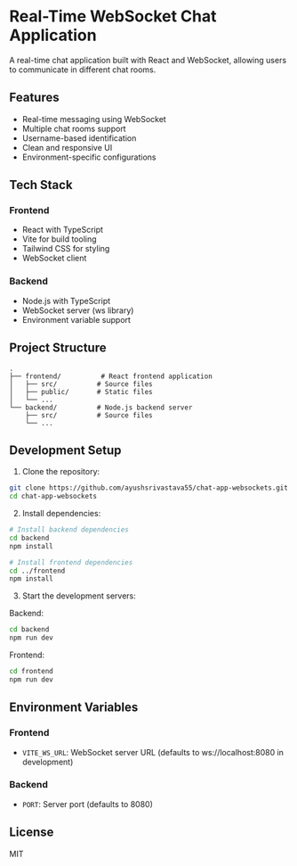 # Real-Time WebSocket Chat Application

A real-time chat application built with React and WebSocket, allowing users to communicate in different chat rooms.

## Features

- Real-time messaging using WebSocket
- Multiple chat rooms support
- Username-based identification
- Clean and responsive UI
- Environment-specific configurations

## Tech Stack

### Frontend
- React with TypeScript
- Vite for build tooling
- Tailwind CSS for styling
- WebSocket client

### Backend
- Node.js with TypeScript
- WebSocket server (ws library)
- Environment variable support

## Project Structure

```
.
├── frontend/          # React frontend application
│   ├── src/          # Source files
│   ├── public/       # Static files
│   └── ...
└── backend/          # Node.js backend server
    ├── src/          # Source files
    └── ...
```

## Development Setup

1. Clone the repository:
```bash
git clone https://github.com/ayushsrivastava55/chat-app-websockets.git
cd chat-app-websockets
```

2. Install dependencies:
```bash
# Install backend dependencies
cd backend
npm install

# Install frontend dependencies
cd ../frontend
npm install
```

3. Start the development servers:

Backend:
```bash
cd backend
npm run dev
```

Frontend:
```bash
cd frontend
npm run dev
```

## Environment Variables

### Frontend
- `VITE_WS_URL`: WebSocket server URL (defaults to ws://localhost:8080 in development)

### Backend
- `PORT`: Server port (defaults to 8080)

## License

MIT
